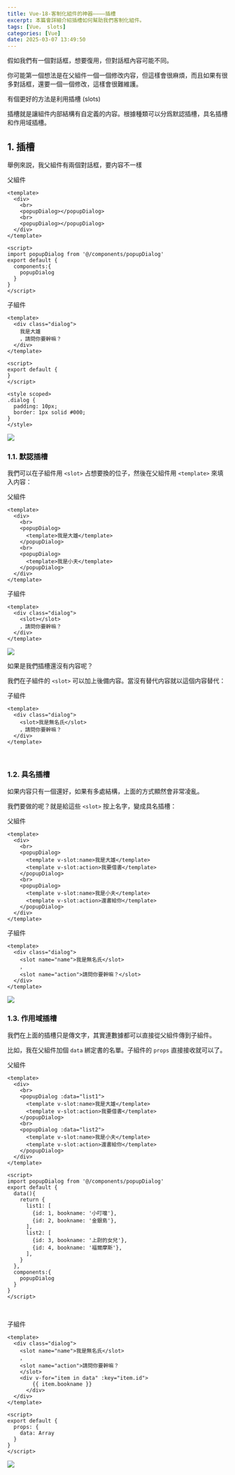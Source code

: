 ```yaml
---
title: Vue-18-客制化組件的神器————插槽
excerpt: 本篇會詳細介紹插槽如何幫助我們客制化組件。
tags: [Vue， slots]
categories: [Vue]
date: 2025-03-07 13:49:50
---
```


假如我們有一個對話框，想要復用，但對話框內容可能不同。

你可能第一個想法是在父組件一個一個修改内容，但這樣會很麻煩，而且如果有很多對話框，還要一個一個修改，這樣會很難維護。

有個更好的方法是利用插槽 (slots) 

插槽就是讓組件内部結構有自定義的内容。根據種類可以分爲默認插槽，具名插槽和作用域插槽。

## 1. 插槽
舉例來説，我父組件有兩個對話框，要内容不一樣

父組件
```vue
<template>
  <div>
    <br>
    <popupDialog></popupDialog>
    <br>
    <popupDialog></popupDialog>
  </div>
</template>

<script>
import popupDialog from '@/components/popupDialog'
export default {
  components:{
    popupDialog
  }
}
</script>
```

子組件
```vue
<template>
  <div class="dialog">
    我是大雄
    ，請問你要幹嘛？
  </div>
</template>

<script>
export default {
}
</script>

<style scoped>
.dialog {
  padding: 10px;
  border: 1px solid #000;
}
</style>
```

![](/img/Vue/Vue-18-2.png) 

### 1.1. 默認插槽
我們可以在子組件用 `<slot>` 占想要換的位子，然後在父組件用 `<template>` 來填入内容：

父組件
```vue
<template>
  <div>
    <br>
    <popupDialog>
      <template>我是大雄</template>
    </popupDialog>
    <br>
    <popupDialog>
      <template>我是小夫</template>
    </popupDialog>
  </div>
</template>
```

子組件
```vue
<template>
  <div class="dialog">
    <slot></slot>
    ，請問你要幹嘛？
  </div>
</template>
```

![](/img/Vue/Vue-18-1.png) 
<br>

如果是我們插槽還沒有内容呢？

我們在子組件的 `<slot>` 可以加上後備内容。當沒有替代内容就以這個内容替代：

子組件
```vue
<template>
  <div class="dialog">
    <slot>我是無名氏</slot>
    ，請問你要幹嘛？
  </div>
</template>
```
<br>

### 1.2. 具名插槽
如果内容只有一個還好，如果有多處結構，上面的方式顯然會非常凌亂。

我們要做的呢？就是給這些 `<slot>` 按上名字，變成具名插槽：

父組件
```vue
<template>
  <div>
    <br>
    <popupDialog>
      <template v-slot:name>我是大雄</template>
      <template v-slot:action>我要借書</template>
    </popupDialog>
    <br>
    <popupDialog>
      <template v-slot:name>我是小夫</template>
      <template v-slot:action>還書給你</template>
    </popupDialog>
  </div>
</template>
```

子組件
```vue
<template>
  <div class="dialog">
    <slot name="name">我是無名氏</slot>
    ，
    <slot name="action">請問你要幹嘛？</slot>
  </div>
</template>
```
![](/img/Vue/Vue-18-3.png) 
<br>

### 1.3. 作用域插槽
我們在上面的插槽只是傳文字，其實連數據都可以直接從父組件傳到子組件。

比如，我在父組件加個 `data` 綁定書的名單。子組件的 `props` 直接接收就可以了。


父組件
```vue
<template>
  <div>
    <br>
    <popupDialog :data="list1">
      <template v-slot:name>我是大雄</template>
      <template v-slot:action>我要借書</template>
    </popupDialog>
    <br>
    <popupDialog :data="list2">
      <template v-slot:name>我是小夫</template>
      <template v-slot:action>還書給你</template>
    </popupDialog>
  </div>
</template>

<script>
import popupDialog from '@/components/popupDialog'
export default {
  data(){
    return {
      list1: [
        {id: 1, bookname: '小叮噹'},
        {id: 2, bookname: '金銀島'},
      ],
      list2: [
        {id: 3, bookname: '上尉的女兒'},
        {id: 4, bookname: '福爾摩斯'},
      ],
    }
  },
  components:{
    popupDialog
  }
}
</script>
```
<br>

子組件
```vue
<template>
  <div class="dialog">
    <slot name="name">我是無名氏</slot>
    ，
    <slot name="action">請問你要幹嘛？
    </slot>
    <div v-for="item in data" :key="item.id">
        {{ item.bookname }}
      </div>
  </div>
</template>

<script>
export default {
  props: {
    data: Array
  }
}
</script>
```

![](/img/Vue/Vue-18-4.png) 